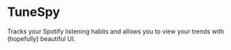 # TuneSpy
Tracks your Spotify listening habits and allows you to view your trends with (hopefully) beautiful UI.
